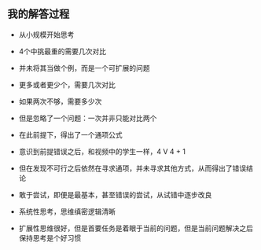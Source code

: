 ## 我的解答过程
+  从小规模开始思考
  +  4个中挑最重的需要几次对比
+  并未将其当做个例，而是一个可扩展的问题
  +  更多或者更少个，需要几次对比
  +  如果两次不够，需要多少次
+  但是忽略了一个问题：一次并非只能对比两个
  +  在此前提下，得出了一个通项公式
+  意识到前提错误之后，和视频中的学生一样，4 V 4 + 1
  +  但在发现不可行之后依然在寻求通项，并未寻求其他方式，从而得出了错误结论


+  敢于尝试，即便是最基本，甚至错误的尝试，从试错中逐步改良
+  系统性思考，思维缜密逻辑清晰
+  扩展性思维很好，但是首要任务是着眼于当前的问题，但是当前问题解决之后保持思考是个好习惯
